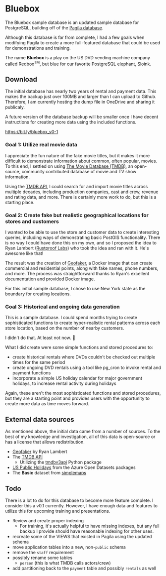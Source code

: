 # Bluebox

The Bluebox sample database is an updated sample database for PostgreSQL, building off of the [Pagila database](https://github.com/devrimgunduz/pagila/tree/master).

Although this database is far from complete, I had a few goals when modifying Pagila to create a more full-featured database that could be used for demonstrations and training.

The name **Bluebox** is a play on the US DVD vending machine company called Redbox<sup>TM</sup>, but blue for our favorite PostgreSQL elephant, Sloink.

## Download
The initial database has nearly two years of rental and payment data. This makes the backup just over 100MB and larger than I can upload to Github. Therefore, I am currently hosting the dump file in OneDrive and sharing it publicaly.

A future version of the database backup will be smaller once I have decent instructions for creating more data using the included functions.

https://bit.ly/bluebox_v0-1

### Goal 1: Utilize real movie data
I appreciate the fun nature of the fake movie titles, but it makes it more difficult to demonstrate information about common, often popular, movies. To this end, I settled on using [The Movie Database (TMDB)](https://www.themoviedb.org/), an open-source, community contributed database of movie and TV show information.

Using the [TMDB API](https://developer.themoviedb.org/docs), I could search for and import movie titles across multiple decades, including production companies, cast and crew, revenue and rating data, and more. There is certainly more work to do, but this is a starting place.

### Goal 2: Create fake but realistic geographical locations for stores and customers
I wanted to be able to use the store and customer data to create interesting queries, including ways of demonstrating basic PostGIS functionality. There is no way I could have done this on my own, and so I proposed the idea to Ryan Lambert ([Rustproof Labs](https://blog.rustprooflabs.com/)) who took the idea and ran with it. He's awesome like that! 

The result was the creation of [Geofaker](https://geofaker.com/geo-faker.html), a Docker image that can create commercial and residential points, along with fake names, phone numbers, and more. The process was straightforward thanks to Ryan's excellent documentation and provided Docker image.

For this initial sample database, I chose to use New York state as the boundary for creating locations.

### Goal 3: Historical and ongoing data generation
This is a sample database. I could spend months trying to create sophisticated functions to create hyper-realistic rental patterns across each store location, based on the number of nearby customers. 

I didn't do that. At least not now. 🙂

What I did create were some simple functions and stored procedures to:
 - create historical rentals where DVDs couldn't be checked out multiple times for the same period
 - create ongoing DVD rentals using a tool like pg_cron to invoke rental and payment functions
 - incorporate a simple US holiday calendar for major government holidays, to increase rental activity during holidays

 Again, these aren't the most sophisticated functions and stored procedures, but they are a starting point and provides users with the opportunity to create more data as time moves forward.

## External data sources
As mentioned above, the initial data came from a number of sources. To the best of my knowledge and investigation, all of this data is open-source or has a license that allows redistribution.

- [Geofaker]() by Ryan Lambert
- The [TMDB API]()
  - Utilizing the [tmdbv3api](https://github.com/AnthonyBloomer/tmdbv3api) Python package
- [US Public Holidays](https://learn.microsoft.com/en-us/azure/open-datasets/dataset-public-holidays?tabs=azureml-opendatasets) from the Azure Open Datasets packages
- The **Basic** dataset from [simplemaps](https://simplemaps.com/data/us-zips)

## Todo
There is a lot to do for this database to become more feature complete. I consider this a v0.1 currently. However, I have enough data and features to utilize this for upcoming training and presentations.

- Review and create proper indexing
  - For training, it's actually helpful to have missing indexes, but any full backup I provide should have reasonable indexing for other uses.
- recreate some of the VIEWS that existed in Pagila using the updated schema
- move application tables into a new, non-`public` schema
- remove the `staff` requirement
- possibly rename some tables
  - `person` (this is what TMDB calls actors/crew)
- add partitioning back to the `payment` table and possibly `rentals` as well
